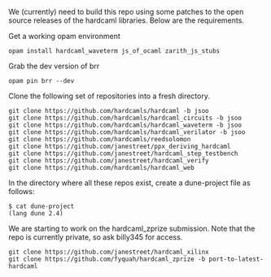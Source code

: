 We (currently) need to build this repo using some patches to the open 
source releases of the hardcaml libraries.  Below are the requirements.

Get a working opam environment

```
opam install hardcaml_waveterm js_of_ocaml zarith_js_stubs
```

Grab the dev version of brr

```
opam pin brr --dev
```

Clone the following set of repositories into a fresh directory.

```
git clone https://github.com/hardcamls/hardcaml -b jsoo
git clone https://github.com/hardcamls/hardcaml_circuits -b jsoo
git clone https://github.com/hardcamls/hardcaml_waveterm -b jsoo
git clone https://github.com/hardcamls/hardcaml_verilator -b jsoo
git clone https://github.com/hardcamls/reedsolomon
git clone https://github.com/janestreet/ppx_deriving_hardcaml
git clone https://github.com/janestreet/hardcaml_step_testbench
git clone https://github.com/janestreet/hardcaml_verify
git clone https://github.com/hardcamls/hardcaml_web
```

In the directory where all these repos exist, create a dune-project file as follows:

```
$ cat dune-project
(lang dune 2.4)
```

We are starting to work on the hardcaml\_zprize submission.  Note that the repo is currently private, so ask billy345 for access.

```
git clone https://github.com/janestreet/hardcaml_xilinx
git clone https://github.com/fyquah/hardcaml_zprize -b port-to-latest-hardcaml
```
